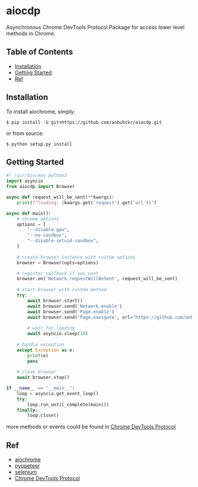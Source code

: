 # aiocdp


Asynchronous Chrome DevTools Protocol Package for access lower level methods in Chrome.

## Table of Contents

* [Installation](#installation)
* [Getting Started](#getting-started)
* [Ref](#ref)


## Installation

To install aiochrome, simply:

```
$ pip install -U git+https://github.com/anbuhckr/aiocdp.git
```

or from source:

```
$ python setup.py install
```

## Getting Started

``` python
#! /usr/bin/env python3
import asyncio
from aiocdp import Browser

async def request_will_be_sent(**kwargs):
    print(f"loading: {kwargs.get('request').get('url')}")

async def main():
    # chrome options
    options = [
        "--disable-gpu",
        "--no-sandbox",
        "--disable-setuid-sandbox",
    ]
    
    # create browser instance with custom options
    browser = Browser(opts=options)

    # register callback if you want
    browser.on('Network.requestWillBeSent', request_will_be_sent)
    
    # start browser with custom method
    try:
        await browser.start() 
        await browser.send('Network.enable')
        await browser.send('Page.enable')
        await browser.send('Page.navigate', url="https://github.com/anbuhckr/aiochrome")
        
        # wait for loading
        await asyncio.sleep(10)
        
    # handle exception
    except Exception as e:
        print(e)
        pass
        
    # close browser
    await browser.stop()

if __name__ == '__main__':
    loop = asyncio.get_event_loop()
    try:
        loop.run_until_complete(main())
    finally:
        loop.close()        
```

more methods or events could be found in
[Chrome DevTools Protocol](https://chromedevtools.github.io/devtools-protocol/tot/)


## Ref

* [aiochrome](https://github.com/fate0/aiochrome/)
* [pyppeteer](https://github.com/pyppeteer/pyppeteer/)
* [selenium](https://github.com/SeleniumHQ/selenium/tree/trunk/py/)
* [Chrome DevTools Protocol](https://chromedevtools.github.io/devtools-protocol/)
